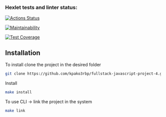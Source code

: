 ### Hexlet tests and linter status:
[![Actions Status](https://github.com/kpako3rbp/fullstack-javascript-project-4/actions/workflows/hexlet-check.yml/badge.svg)](https://github.com/kpako3rbp/fullstack-javascript-project-4/actions)

[![Maintainability](https://api.codeclimate.com/v1/badges/a4182fcb2cf76c2cd9ba/maintainability)](https://codeclimate.com/github/kpako3rbp/fullstack-javascript-project-4/maintainability)

[![Test Coverage](https://api.codeclimate.com/v1/badges/a4182fcb2cf76c2cd9ba/test_coverage)](https://codeclimate.com/github/kpako3rbp/fullstack-javascript-project-4/test_coverage)

## Installation

To install clone the project in the desired folder
```sh
git clone https://github.com/kpako3rbp/fullstack-javascript-project-4.git
```

Install
```sh
make install
```
To use CLI -> link the project in the system

```sh
make link
```